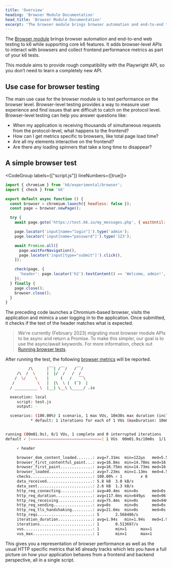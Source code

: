 ```yaml
---
title: 'Overview'
heading: 'Browser Module Documentation'
head_title: 'Browser Module Documentation'
excerpt: 'The browser module brings browser automation and end-to-end testing to k6 while supporting core k6 features. Interact with real browsers and collect frontend metrics as part of your k6 tests.'
---
```


<ExperimentalBlockquote />

The [Browser module](https://github.com/grafana/xk6-browser) brings browser automation and end-to-end web testing to k6 while supporting core k6 features. It adds browser-level APIs to interact with browsers and collect frontend performance metrics as part of your k6 tests.

This module aims to provide rough compatibility with the Playwright API, so you don’t need to learn a completely new API.

## Use case for browser testing

The main use case for the browser module is to test performance on the browser level. Browser-level testing  provides a way to measure user experience and  find issues that are difficult to catch on the protocol level. Browser-level testing can help you answer questions like:

- When my application is receiving thousands of simultaneous requests from the protocol-level, what happens to the frontend?
- How can I get metrics specific to browsers, like total page load time?
- Are all my elements interactive on the frontend?
- Are there any loading spinners that take a long time to disappear?

## A simple browser test

<CodeGroup labels={["script.js"]} lineNumbers={[true]}>

```javascript
import { chromium } from 'k6/experimental/browser';
import { check } from 'k6'

export default async function () {
  const browser = chromium.launch({ headless: false });
  const page = browser.newPage();

  try {
    await page.goto('https://test.k6.io/my_messages.php', { waitUntil: 'networkidle' });

    page.locator('input[name="login"]').type('admin');
    page.locator('input[name="password"]').type('123');

    await Promise.all([
      page.waitForNavigation(),
      page.locator('input[type="submit"]').click(),
    ]);

    check(page, {
      'header': page.locator('h2').textContent() == 'Welcome, admin!',
    });
  } finally {
    page.close();
    browser.close();
  }
}
```

</CodeGroup>

The preceding code launches a Chromium-based browser, visits the application and mimics a user logging in to the application. Once submitted, it checks if the text of the header matches what is expected.

<Blockquote mod="note" title="">

We're currently (February 2023) migrating most browser module APIs to be async and return a Promise. To make this simpler, our goal is to use the async/await keywords. For more information, check out [Running browser tests](/using-k6-browser/running-browser-tests/).

</Blockquote>

After running the test, the following [browser metrics](/using-k6-browser/browser-metrics/) will be reported.

<CodeGroup labels={[]}>

```bash
          /\      |‾‾| /‾‾/   /‾‾/
     /\  /  \     |  |/  /   /  /
    /  \/    \    |     (   /   ‾‾\
   /          \   |  |\  \ |  (‾)  |
  / __________ \  |__| \__\ \_____/ .io

  execution: local
     script: test.js
     output: -

  scenarios: (100.00%) 1 scenario, 1 max VUs, 10m30s max duration (incl. graceful stop):
           * default: 1 iterations for each of 1 VUs (maxDuration: 10m0s, gracefulStop: 30s)


running (00m01.9s), 0/1 VUs, 1 complete and 0 interrupted iterations
default ✓ [===============================] 1 VUs  00m01.9s/10m0s  1/1 iters, 1 per VU

     ✓ header

     browser_dom_content_loaded.......: avg=7.31ms  min=122µs   med=5.59ms  max=16.22ms  p(90)=14.1ms   p(95)=15.16ms
     browser_first_contentful_paint...: avg=16.8ms  min=14.78ms med=16.8ms  max=18.81ms  p(90)=18.41ms  p(95)=18.61ms
     browser_first_paint..............: avg=16.75ms min=14.73ms med=16.75ms max=18.78ms  p(90)=18.37ms  p(95)=18.58ms
     browser_loaded...................: avg=7.23ms  min=1.13ms  med=4.56ms  max=16.01ms  p(90)=13.72ms  p(95)=14.87ms
     checks...........................: 100.00% ✓ 1        ✗ 0
     data_received....................: 5.8 kB  3.0 kB/s
     data_sent........................: 2.6 kB  1.3 kB/s
     http_req_connecting..............: avg=40.4ms  min=0s      med=0s      max=202ms    p(90)=121.2ms  p(95)=161.59ms
     http_req_duration................: avg=117.6ms min=649µs   med=96.27ms max=298.96ms p(90)=218.15ms p(95)=258.55ms
     http_req_receiving...............: avg=75.4ms  min=0s      med=94ms    max=95ms     p(90)=95ms     p(95)=95ms
     http_req_sending.................: avg=0s      min=0s      med=0s      max=0s       p(90)=0s       p(95)=0s
     http_req_tls_handshaking.........: avg=21.6ms  min=0s      med=0s      max=108ms    p(90)=64.8ms   p(95)=86.39ms
     http_reqs........................: 5       2.568486/s
     iteration_duration...............: avg=1.94s   min=1.94s   med=1.94s   max=1.94s    p(90)=1.94s    p(95)=1.94s
     iterations.......................: 1       0.513697/s
     vus..............................: 1       min=1      max=1
     vus_max..........................: 1       min=1      max=1
```

</CodeGroup>

This gives you a representation of browser performance as well as the usual HTTP specific metrics that k6 already tracks which lets you have a full picture on how your application behaves from a frontend and backend perspective, all in a single script.
